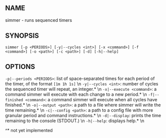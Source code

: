 ## NAME
simmer - runs sequenced timers

## SYNOPSIS
`simmer [-p <PERIODS>] [-y|--cycles <int>] [-x <command>] [-f <command>] [-o <path>] [-c <path>] [-d] [-h|--help]`

## OPTIONS
`-p|--periods <PERIODS>`: list of space-separated times for each period of the timer, of the format `[1m 1h 1s]` \n
`-y|--cycles <int>`: number of cycles the sequenced timer will repeat, an integer.* \n
`-x|--execute <command>`: a command simmer will execute with each change to a new period.* \n
`-f|--finished <command>`: a command simmer will execute when all cycles have finished.* \n
`-o|--output <path>`: a path to a file where simmer will write the time remaining.* \n
`-c|--config <path>`: a path to a config file with more granular period and command instructions.* \n
`-d|--display`: prints the time remaining to the console (STDOUT.) \n
`-h|--help`: displays help.* \n

^* not yet implemented
